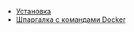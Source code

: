 - [Установка](Installation.md)
- [Шпаргалка с командами Docker](https://gist.github.com/wtw24/66265a5707d5febd7ed51f570db94157)
